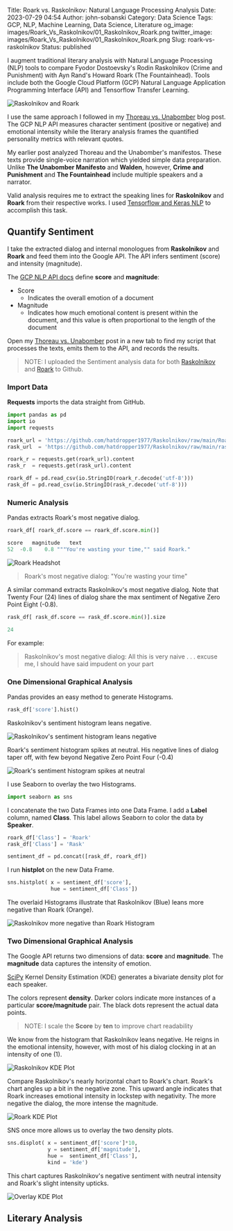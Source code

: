Title: Roark vs. Raskolnikov: Natural Language Processing Analysis
Date: 2023-07-29 04:54
Author: john-sobanski
Category: Data Science
Tags: GCP, NLP, Machine Learning, Data Science, Literature
og_image: images/Roark_Vs_Raskolnikov/01_Raskolnikov_Roark.png
twitter_image: images/Roark_Vs_Raskolnikov/01_Raskolnikov_Roark.png
Slug: roark-vs-raskolnikov
Status: published

I augment traditional literary analysis with Natural Language Processing (NLP) tools to compare Fyodor Dostoevsky's Rodin Raskolnikov (Crime and Punishment) with Ayn Rand's Howard Roark (The Fountainhead).  Tools include both the Google Cloud Platform (GCP) Natural Language Application Programming Interface (API) and Tensorflow Transfer Learning.

![Raskolnikov and Roark]({static}/images/Roark_Vs_Raskolnikov/01_Raskolnikov_Roark.png)

I use the same approach I followed in my [Thoreau vs. Unabomber]({filename}/thoreau-vs-unabomber.md) blog post.  The GCP NLP API measures character sentiment (positive or negative) and emotional intensity while the literary analysis frames the quantified personality metrics with relevant quotes.  

My earlier post analyzed Thoreau and the Unabomber's manifestos.  These texts provide single-voice narration which yielded simple data preparation.  Unlike **The Unabomber Manifesto** and **Walden**, however, **Crime and Punishment** and **The Fountainhead** include multiple speakers and a narrator.

Valid analysis requires me to extract the speaking lines for **Raskolnikov** and **Roark** from their respective works.  I used [Tensorflow and Keras NLP]({filename}/raskolnikov-label.md) to accomplish this task.   

## Quantify Sentiment
I take the extracted dialog and internal monologues from **Raskolnikov** and **Roark** and feed them into the Google API.  The API infers sentiment (score) and intensity (magnitude).

The [GCP NLP API docs](https://cloud.google.com/natural-language/docs/basics#interpreting_sentiment_analysis_values) define **score** and **magnitude**:

  *  Score
     *  Indicates the overall emotion of a document
  *  Magnitude
     *  Indicates how much emotional content is present within the document, and this value is often proportional to the length of the document

Open my [Thoreau vs. Unabomber]({filename}/thoreau-vs-unabomber.md) post in a new tab to find my script that processes the texts, emits them to the API, and records the results.

> NOTE: I uploaded the Sentiment analysis data for both [Raskolnikov](https://github.com/hatdropper1977/Raskolnikov/blob/main/rask_sentiment.csv) and [Roark](https://github.com/hatdropper1977/Raskolnikov/blob/main/Roark/roark_sentiment.csv) to Github.


### Import Data
**Requests** imports the data straight from GitHub.

```python
import pandas as pd
import io
import requests

roark_url = 'https://github.com/hatdropper1977/Raskolnikov/raw/main/Roark/roark_sentiment.csv'
rask_url  = 'https://github.com/hatdropper1977/Raskolnikov/raw/main/rask_sentiment.csv'

roark_r = requests.get(roark_url).content
rask_r  = requests.get(rask_url).content

roark_df = pd.read_csv(io.StringIO(roark_r.decode('utf-8')))
rask_df = pd.read_csv(io.StringIO(rask_r.decode('utf-8')))
```

### Numeric Analysis
Pandas extracts Roark's most negative dialog.

```python
roark_df[ roark_df.score == roark_df.score.min()]

score	magnitude	text
52	-0.8	0.8	"""You're wasting your time,"" said Roark."
```

![Roark Headshot]({static}/images/Roark_Vs_Raskolnikov/02_Roark_Headshot.png)

> Roark's most negative dialog: "You're wasting your time"

A similar command extracts Raskolnikov's most negative dialog.  Note that Twenty Four (24) lines of dialog share the max sentiment of Negative Zero Point Eight (-0.8).

```python
rask_df[ rask_df.score == rask_df.score.min()].size

24
```

For example:

> Raskolnikov's most negative dialog: All this is very naive . . . excuse me, I should have said impudent on your part

### One Dimensional Graphical Analysis

Pandas provides an easy method to generate Histograms.

```python
rask_df['score'].hist()
```
Raskolnikov's sentiment histogram leans negative.

![Raskolnikov's sentiment histogram leans negative]({static}/images/Roark_Vs_Raskolnikov/03_Rask_Score.png)

Roark's sentiment histogram spikes at neutral.  His negative lines of dialog taper off, with few beyond Negative Zero Point Four (-0.4)

![Roark's sentiment histogram spikes at neutral]({static}/images/Roark_Vs_Raskolnikov/04_Roark_Score.png)

I use Seaborn to overlay the two Histograms.

```python
import seaborn as sns
```

I concatenate the two Data Frames into one Data Frame.  I add a **Label** column, named **Class**.  This label allows Seaborn to color the data by **Speaker**.

```python
roark_df['Class'] = 'Roark'
rask_df['Class'] = 'Rask'

sentiment_df = pd.concat([rask_df, roark_df])
```

I run **histplot** on the new Data Frame.

```python
sns.histplot( x = sentiment_df['score'],
              hue = sentiment_df['Class'])
```

The overlaid Histograms illustrate that Raskolnikov (Blue) leans more negative than Roark (Orange).


![Raskolnikov more negative than Roark Histogram]({static}/images/Roark_Vs_Raskolnikov/05_Compare_Scores.png)

### Two Dimensional Graphical Analysis
The Google API returns two dimensions of data: **score** and **magnitude**.  The **magnitude** data captures the intensity of emotion.

[SciPy](https://docs.scipy.org/doc/scipy/reference/generated/scipy.stats.gaussian_kde.html) Kernel Density Estimation (KDE) generates a bivariate density plot for each speaker.

The colors represent **density**.  Darker colors indicate more instances of a particular **score/magnitude** pair.  The black dots represent the actual data points.

> NOTE: I scale the **Score** by **ten** to improve chart readability

We know from the histogram that Raskolnikov leans negative.  He reigns in the emotional intensity, however, with most of his dialog clocking in at an intensity of one (1).

![Raskolnikov KDE Plot]({static}/images/Raskolnikov_Label/05_Rask_Kde.png)

Compare Raskolnikov's nearly horizontal chart to Roark's chart.  Roark's chart angles up a bit in the negative zone.  This upward angle indicates that Roark increases emotional intensity in lockstep with negativity.  The more negative the dialog, the more intense the magnitude.

![Roark KDE Plot]({static}/images/Roark_Vs_Raskolnikov/06_Roark_Density.png)

SNS once more allows us to overlay the two density plots.

```python
sns.displot( x = sentiment_df['score']*10,
             y = sentiment_df['magnitude'],
             hue =  sentiment_df['Class'],
             kind = 'kde')
```

This chart captures Raskolnikov's negative sentiment with neutral intensity and Roark's slight intensity upticks.

![Overlay KDE Plot]({static}/images/Roark_Vs_Raskolnikov/07_Both_Kde.png)

## Literary Analysis
